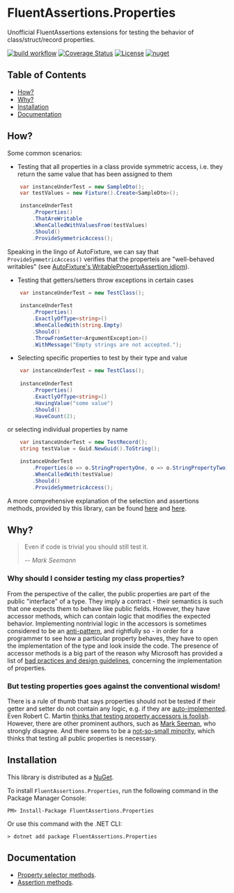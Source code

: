# FluentAssertions.Properties

Unofficial FluentAssertions extensions for testing the behavior of class/struct/record properties.

[![build workflow](https://github.com/rsvilenov/FluentAssertions.Properties/actions/workflows/build.yml/badge.svg)](https://github.com/rsvilenov/FluentAssertions.Properties/actions/workflows/build.yml) 
[![Coverage Status](https://coveralls.io/repos/github/rsvilenov/FluentAssertions.Properties/badge.svg)](https://coveralls.io/github/rsvilenov/FluentAssertions.Properties)
[![License](https://img.shields.io/badge/License-Apache%202.0-blue.svg)](https://opensource.org/licenses/Apache-2.0) 
[![nuget](https://img.shields.io/nuget/v/FluentAssertions.Properties)](https://www.nuget.org/packages/FluentAssertions.Properties)

## Table of Contents  

- [How?](#How)
- [Why?](#Why)
- [Installation](#Installation)
- [Documentation](#Documentation)

## How?

Some common scenarios:

* Testing that all properties in a class provide symmetric access, i.e. they return the same value that has been assigned to them
```csharp
    var instanceUnderTest = new SampleDto();
    var testValues = new Fixture().Create<SampleDto>();

    instanceUnderTest
        .Properties()
        .ThatAreWritable
        .WhenCalledWithValuesFrom(testValues)
        .Should()
        .ProvideSymmetricAccess();
```

Speaking in the lingo of AutoFixture, we can say that `ProvideSymmetricAccess()` verifies that the properteis are "well-behaved writables" (see [AutoFixture's WritablePropertyAssertion idiom](http://www.shujaat.net/2013/05/writable-property-assertions-using.html)).

* Testing that getters/setters throw exceptions in certain cases

```csharp
    var instanceUnderTest = new TestClass();
            
    instanceUnderTest
        .Properties()
        .ExactlyOfType<string>()
        .WhenCalledWith(string.Empty)
        .Should()
        .ThrowFromSetter<ArgumentException>()
        .WithMessage("Empty strings are not accepted.");
```

* Selecting specific properties to test by their type and value

```csharp
    var instanceUnderTest = new TestClass();
            
    instanceUnderTest
        .Properties()
        .ExactlyOfType<string>()
        .HavingValue("some value")
        .Should()
        .HaveCount(2);
```

or selecting individual properties by name
```csharp
    var instanceUnderTest = new TestRecord();
    string testValue = Guid.NewGuid().ToString();

    instanceUnderTest
        .Properties(o => o.StringPropertyOne, o => o.StringPropertyTwo)
        .WhenCalledWith(testValue)
        .Should()
        .ProvideSymmetricAccess();
```

A more comprehensive explanation of the selection and assertions methods, provided by this library, can be found [here](./Selectors.md) and [here](./Assertions.md).

## Why?

> Even if code is trivial you should still test it.
> 
> -- <cite>Mark Seemann</cite>

### Why should I consider testing my class properties?
From the perspective of the caller, the public properties are part of the public "interface" of a type. They imply a contract - their semantics is such that
one expects them to behave like public fields. However, they have accessor methods, 
which can contain logic that modifies the expected behavior. Implementing nontrivial logic in the accessors is sometimes considered
to be an [anti-pattern](https://www.codeproject.com/Tips/1069467/Asymmetric-Property-anti-pattern),
and rightfully so - in order for a programmer to see how a particular property behaves,
they have to open the implementation of the type and look inside the code. The presence of accessor
methods is a big part of the reason why Microsoft has provided a list of [bad practices and design guidelines](https://docs.microsoft.com/en-us/dotnet/standard/design-guidelines/property), concerning the implementation of properties.

### But testing properties goes against the conventional wisdom!
There is a rule of thumb that says properties should not be tested if their getter and setter do not
contain any logic, e.g. if they are [auto-implemented](https://docs.microsoft.com/en-us/dotnet/csharp/programming-guide/classes-and-structs/auto-implemented-properties). Even Robert C. Martin [thinks that testing property accessors is foolish](https://blog.cleancoder.com/uncle-bob/2013/03/06/ThePragmaticsOfTDD.html). However, there are other prominent authors, such as [Mark Seeman](https://blog.ploeh.dk/2013/03/08/test-trivial-code/), who strongly disagree. And there seems to be a [not-so-small minority](https://stackoverflow.com/questions/18967697/should-you-unit-test-simple-properties), which thinks that testing all public properties is necessary.

## Installation
This library is distributed as a [NuGet](https://www.nuget.org/packages/FluentAssertions.Properties/).

To install `FluentAssertions.Properties`, run the following command in the Package Manager Console:

```
PM> Install-Package FluentAssertions.Properties
```
Or use this command with the .NET CLI:
```
> dotnet add package FluentAssertions.Properties
```

## Documentation

* [Property selector methods](https://github.com/rsvilenov/FluentAssertions.Properties/blob/master/docs/Selectors.md).
* [Assertion methods](https://github.com/rsvilenov/FluentAssertions.Properties/blob/master/docs/Assertions.md).
